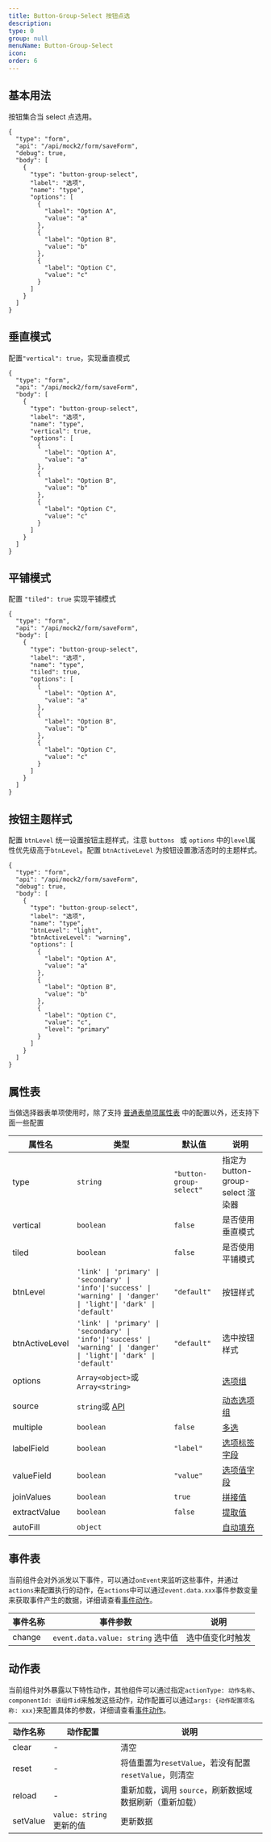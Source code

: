 ```yaml
---
title: Button-Group-Select 按钮点选
description:
type: 0
group: null
menuName: Button-Group-Select
icon:
order: 6
---
```


## 基本用法

按钮集合当 select 点选用。

```schema: scope="body"
{
  "type": "form",
  "api": "/api/mock2/form/saveForm",
  "debug": true,
  "body": [
    {
      "type": "button-group-select",
      "label": "选项",
      "name": "type",
      "options": [
        {
          "label": "Option A",
          "value": "a"
        },
        {
          "label": "Option B",
          "value": "b"
        },
        {
          "label": "Option C",
          "value": "c"
        }
      ]
    }
  ]
}
```

## 垂直模式

配置`"vertical": true`，实现垂直模式

```schema: scope="body"
{
  "type": "form",
  "api": "/api/mock2/form/saveForm",
  "body": [
    {
      "type": "button-group-select",
      "label": "选项",
      "name": "type",
      "vertical": true,
      "options": [
        {
          "label": "Option A",
          "value": "a"
        },
        {
          "label": "Option B",
          "value": "b"
        },
        {
          "label": "Option C",
          "value": "c"
        }
      ]
    }
  ]
}
```

## 平铺模式

配置 `"tiled": true` 实现平铺模式

```schema: scope="body"
{
  "type": "form",
  "api": "/api/mock2/form/saveForm",
  "body": [
    {
      "type": "button-group-select",
      "label": "选项",
      "name": "type",
      "tiled": true,
      "options": [
        {
          "label": "Option A",
          "value": "a"
        },
        {
          "label": "Option B",
          "value": "b"
        },
        {
          "label": "Option C",
          "value": "c"
        }
      ]
    }
  ]
}
```

## 按钮主题样式

配置 `btnLevel` 统一设置按钮主题样式，注意 `buttons ` 或 `options` 中的`level`属性优先级高于`btnLevel`。配置 `btnActiveLevel` 为按钮设置激活态时的主题样式。

```schema: scope="body"
{
  "type": "form",
  "api": "/api/mock2/form/saveForm",
  "debug": true,
  "body": [
    {
      "type": "button-group-select",
      "label": "选项",
      "name": "type",
      "btnLevel": "light",
      "btnActiveLevel": "warning",
      "options": [
        {
          "label": "Option A",
          "value": "a"
        },
        {
          "label": "Option B",
          "value": "b"
        },
        {
          "label": "Option C",
          "value": "c",
          "level": "primary"
        }
      ]
    }
  ]
}
```

## 属性表

当做选择器表单项使用时，除了支持 [普通表单项属性表](./formitem#%E5%B1%9E%E6%80%A7%E8%A1%A8) 中的配置以外，还支持下面一些配置

| 属性名         | 类型                                                                                                                | 默认值                  | 说明                                                                                        |
| -------------- | ------------------------------------------------------------------------------------------------------------------- | ----------------------- | ------------------------------------------------------------------------------------------- |
| type           | `string`                                                                                                            | `"button-group-select"` | 指定为 button-group-select 渲染器                                                           |
| vertical       | `boolean`                                                                                                           | `false`                 | 是否使用垂直模式                                                                            |
| tiled          | `boolean`                                                                                                           | `false`                 | 是否使用平铺模式                                                                            |
| btnLevel       | `'link' \| 'primary' \| 'secondary' \| 'info'\|'success' \| 'warning' \| 'danger' \| 'light'\| 'dark' \| 'default'` | `"default"`             | 按钮样式                                                                                    |
| btnActiveLevel | `'link' \| 'primary' \| 'secondary' \| 'info'\|'success' \| 'warning' \| 'danger' \| 'light'\| 'dark' \| 'default'` | `"default"`             | 选中按钮样式                                                                                |
| options        | `Array<object>`或`Array<string>`                                                                                    |                         | [选项组](./options#%E9%9D%99%E6%80%81%E9%80%89%E9%A1%B9%E7%BB%84-options)                   |
| source         | `string`或 [API](../../../docs/types/api)                                                                           |                         | [动态选项组](./options#%E5%8A%A8%E6%80%81%E9%80%89%E9%A1%B9%E7%BB%84-source)                |
| multiple       | `boolean`                                                                                                           | `false`                 | [多选](./options#%E5%A4%9A%E9%80%89-multiple)                                               |
| labelField     | `boolean`                                                                                                           | `"label"`               | [选项标签字段](./options#%E9%80%89%E9%A1%B9%E6%A0%87%E7%AD%BE%E5%AD%97%E6%AE%B5-labelfield) |
| valueField     | `boolean`                                                                                                           | `"value"`               | [选项值字段](./options#%E9%80%89%E9%A1%B9%E5%80%BC%E5%AD%97%E6%AE%B5-valuefield)            |
| joinValues     | `boolean`                                                                                                           | `true`                  | [拼接值](./options#%E6%8B%BC%E6%8E%A5%E5%80%BC-joinvalues)                                  |
| extractValue   | `boolean`                                                                                                           | `false`                 | [提取值](./options#%E6%8F%90%E5%8F%96%E5%A4%9A%E9%80%89%E5%80%BC-extractvalue)              |
| autoFill       | `object`                                                                                                            |                         | [自动填充](./options#%E8%87%AA%E5%8A%A8%E5%A1%AB%E5%85%85-autofill)                         |

## 事件表

当前组件会对外派发以下事件，可以通过`onEvent`来监听这些事件，并通过`actions`来配置执行的动作，在`actions`中可以通过`event.data.xxx`事件参数变量来获取事件产生的数据，详细请查看[事件动作](../../docs/concepts/event-action)。

| 事件名称 | 事件参数                          | 说明             |
| -------- | --------------------------------- | ---------------- |
| change   | `event.data.value: string` 选中值 | 选中值变化时触发 |

## 动作表

当前组件对外暴露以下特性动作，其他组件可以通过指定`actionType: 动作名称`、`componentId: 该组件id`来触发这些动作，动作配置可以通过`args: {动作配置项名称: xxx}`来配置具体的参数，详细请查看[事件动作](../../docs/concepts/event-action#触发其他组件的动作)。

| 动作名称 | 动作配置                 | 说明                                                    |
| -------- | ------------------------ | ------------------------------------------------------- |
| clear    | -                        | 清空                                                    |
| reset    | -                        | 将值重置为`resetValue`，若没有配置`resetValue`，则清空  |
| reload   | -                        | 重新加载，调用 `source`，刷新数据域数据刷新（重新加载） |
| setValue | `value: string` 更新的值 | 更新数据                                                |
